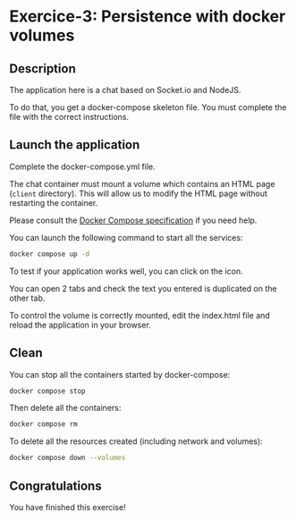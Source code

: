 # Exercice-3: Persistence with docker volumes

<walkthrough-tutorial-duration duration="20.0"></walkthrough-tutorial-duration>

## Description

The application here is a chat based on Socket.io and NodeJS.

To do that, you get a docker-compose skeleton file. You must complete the file with the correct instructions.

## Launch the application

Complete the <walkthrough-editor-open-file filePath="docker-compose.yml">docker-compose.yml</walkthrough-editor-open-file> file.

The chat container must mount a volume which contains an HTML page (`client` directory). This will allow us to modify the HTML page without restarting the container.

Please consult the [Docker Compose specification](https://github.com/compose-spec/compose-spec/blob/master/spec.md) if you need help.

You can launch the following command to start all the services:

```sh
docker compose up -d
```

To test if your application works well, you can click on the <walkthrough-web-preview-icon></walkthrough-web-preview-icon> icon.

You can open 2 tabs and check the text you entered is duplicated on the other tab.

To control the volume is correctly mounted, edit the <walkthrough-editor-open-file filePath="client/index.html">index.html</walkthrough-editor-open-file> file and reload the application in your browser.

## Clean

You can stop all the containers started by docker-compose:

```sh
docker compose stop
```

Then delete all the containers:

```sh
docker compose rm
```

To delete all the resources created (including network and volumes):

```sh
docker compose down --volumes
```

## Congratulations

You have finished this exercise!

<walkthrough-conclusion-trophy></walkthrough-conclusion-trophy>
